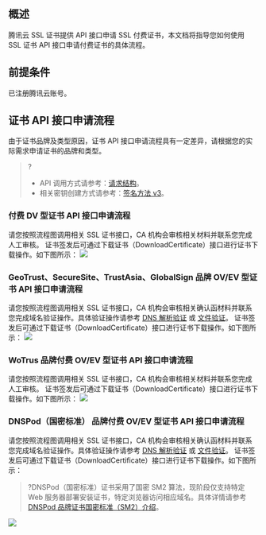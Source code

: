 
## 概述
腾讯云 SSL 证书提供 API 接口申请 SSL 付费证书，本文档将指导您如何使用 SSL 证书 API 接口申请付费证书的具体流程。

## 前提条件
已注册腾讯云账号。 

## 证书 API 接口申请流程
由于证书品牌及类型原因，证书 API 接口申请流程具有一定差异，请根据您的实际需求申请证书的品牌和类型。
>?
>- API 调用方式请参考：[请求结构](https://cloud.tencent.com/document/api/400/41659)。
>- 相关密钥创建方式请参考：[签名方法 v3](https://cloud.tencent.com/document/product/400/41661)。

### 付费 DV 型证书 API 接口申请流程
请您按照流程图调用相关 SSL 证书接口，CA 机构会审核相关材料并联系您完成人工审核。
证书签发后可通过下载证书（DownloadCertificate）接口进行证书下载操作。如下图所示：
![](https://main.qcloudimg.com/raw/3e66184ff219d6c9031a0ab468f5707a.png)


### GeoTrust、SecureSite、TrustAsia、GlobalSign 品牌 OV/EV 型证书 API 接口申请流程
请您按照流程图调用相关 SSL 证书接口，CA 机构会审核相关确认函材料并联系您完成域名验证操作。具体验证操作请参考 [DNS 解析验证](https://cloud.tencent.com/document/product/400/4142#ManualVerification) 或 [文件验证](https://cloud.tencent.com/document/product/400/4142#FileVerification)。
证书签发后可通过下载证书（DownloadCertificate）接口进行证书下载操作。如下图所示：
![](https://main.qcloudimg.com/raw/61d621dcdc7f5430a6809f29c6383aec.png)

### WoTrus 品牌付费 OV/EV 型证书 API 接口申请流程
请您按照流程图调用相关 SSL 证书接口，CA 机构会审核相关材料并联系您完成人工审核。
证书签发后可通过下载证书（DownloadCertificate）接口进行证书下载操作。如下图所示：
![](https://main.qcloudimg.com/raw/c484b304196d476495c3c62856011bcf.png)

### DNSPod（国密标准） 品牌付费 OV/EV 型证书 API 接口申请流程
请您按照流程图调用相关 SSL 证书接口，CA 机构会审核相关确认函材料并联系您完成域名验证操作。具体验证操作请参考 [DNS 解析验证](https://cloud.tencent.com/document/product/400/4142#ManualVerification) 或 [文件验证](https://cloud.tencent.com/document/product/400/4142#FileVerification)。
证书签发后可通过下载证书（DownloadCertificate）接口进行证书下载操作。如下图所示：
>?DNSPod（国密标准）证书采用了国密 SM2 算法，现阶段仅支持特定 Web 服务器部署安装证书，特定浏览器访问相应域名。具体详情请参考 [DNSPod 品牌证书国密标准（SM2）介绍](https://cloud.tencent.com/document/product/400/47404)。
>
![](https://main.qcloudimg.com/raw/490a29e379a0cd719d6ecdd4dd4a714b.png)




